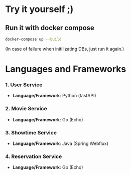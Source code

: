 # Try it yourself ;)

## Run it with docker compose

```bash
docker-compose up --build
```
(In case of failure when initilizating DBs, just run it again.)

# Languages and Frameworks

### 1. **User Service**
- **Language/Framework**: Python (fastAPI)

### 2. **Movie Service**
- **Language/Framework**: Go (Echo)

### 3. **Showtime Service**
- **Language/Framework**: Java (Spring Webflux)

### 4. **Reservation Service**
- **Language/Framework**: Go (Echo)
